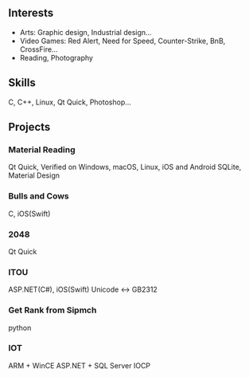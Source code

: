 ## Interests
- Arts: Graphic design, Industrial design...
- Video Games: Red Alert, Need for Speed, Counter-Strike, BnB, CrossFire...
- Reading, Photography

## Skills
C, C++, Linux, Qt Quick, Photoshop...

## Projects
### Material Reading
Qt Quick, Verified on Windows, macOS, Linux, iOS and Android
SQLite, Material Design

### Bulls and Cows
C, iOS(Swift)

### 2048
Qt Quick

### ITOU
ASP.NET(C#), iOS(Swift)
Unicode <-> GB2312

### Get Rank from Sipmch
python

### IOT
ARM + WinCE
ASP.NET + SQL Server
IOCP

